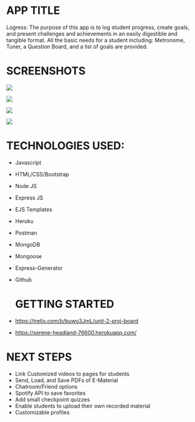 # APP TITLE
Logress: The purpose of this app is to log student progress, create goals, and present challenges and achievements in an easily digestible and tangible format. All the basic needs for a student including: Metronome, Tuner, a Question Board, and a list of goals are provided.

# SCREENSHOTS

![](https://imgur.com/W1y2QsR.png)

![](https://imgur.com/A5Ww5bK.png)

![](https://imgur.com/Uny8Owh.png)

![](https://imgur.com/iwzDNmy.png)

# TECHNOLOGIES USED: 
- Javascript
- HTML/CSS/Bootstrap
- Node JS
- Express JS 
- EJS Templates
- Heroku
- Postman 
- MongoDB
- Mongoose
- Express-Generator
- Github
  
  # GETTING STARTED
 - https://trello.com/b/buwo3JmL/unit-2-proj-board
 - https://serene-headland-76600.herokuapp.com/

# NEXT STEPS 

- Link Customized videos to pages for students
- Send, Load, and Save PDFs of E-Material
- Chatroom/Friend options
- Spotify API to save favorites
- Add small checkpoint quizzes
- Enable students to upload their own recorded material 
- Customizable profiles